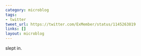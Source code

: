 ```yaml
---
category: microblog
tags:
- twitter
tweet_url: https://twitter.com/ExMember/status/1145263819
links: []
layout: microblog
---
```

slept in.

